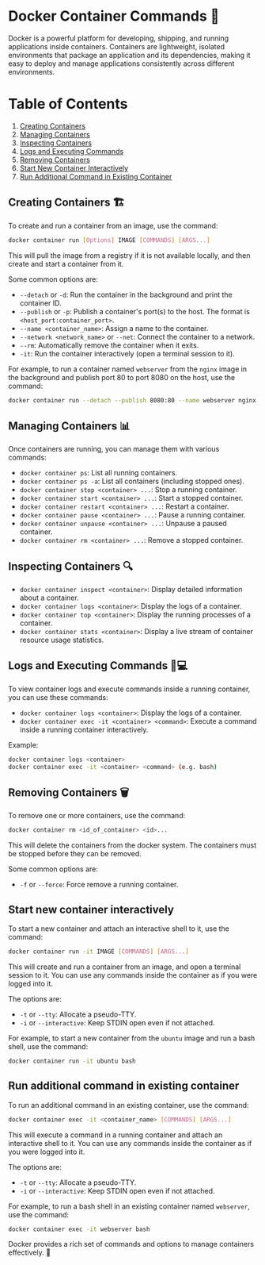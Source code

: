 # Docker Container Commands 🐳

Docker is a powerful platform for developing, shipping, and running applications inside containers. Containers are lightweight, isolated environments that package an application and its dependencies, making it easy to deploy and manage applications consistently across different environments.

# Table of Contents

1. [Creating Containers](#creating-containers-🏗️)
2. [Managing Containers](#managing-containers-📊)
3. [Inspecting Containers](#inspecting-containers-🔍)
4. [Logs and Executing Commands](#logs-and-executing-commands-📝💻)
5. [Removing Containers](#removing-containers-🗑️)
6. [Start New Container Interactively](#start-new-container-interactively)
7. [Run Additional Command in Existing Container](#run-additional-command-in-existing-container)


## Creating Containers 🏗️
To create and run a container from an image, use the command:

```bash
docker container run [Options] IMAGE [COMMANDS] [ARGS...]
```

This will pull the image from a registry if it is not available locally, and then create and start a container from it.

Some common options are:

- `--detach` or `-d`: Run the container in the background and print the container ID.
- `--publish` or `-p`: Publish a container's port(s) to the host. The format is `<host_port:container_port>`.
- `--name <container_name>`: Assign a name to the container.
- `--network <network_name>` or `--net`: Connect the container to a network.
- `--rm`: Automatically remove the container when it exits.
- `-it`: Run the container interactively (open a terminal session to it).

For example, to run a container named `webserver` from the `nginx` image in the background and publish port 80 to port 8080 on the host, use the command:

```bash
docker container run --detach --publish 8080:80 --name webserver nginx
```

## Managing Containers 📊

Once containers are running, you can manage them with various commands:

- `docker container ps`: List all running containers.
- `docker container ps -a`: List all containers (including stopped ones).
- `docker container stop <container> ...`: Stop a running container.
- `docker container start <container> ...`: Start a stopped container.
- `docker container restart <container> ...`: Restart a container.
- `docker container pause <container> ...`: Pause a running container.
- `docker container unpause <container> ...`: Unpause a paused container.
- `docker container rm <container> ...`: Remove a stopped container.


## Inspecting Containers 🔍

- `docker container inspect <container>`: Display detailed information about a container.
- `docker container logs <container>`: Display the logs of a container.
- `docker container top <container>`: Display the running processes of a container.
- `docker container stats <container>`: Display a live stream of container resource usage statistics.


## Logs and Executing Commands 📝💻

To view container logs and execute commands inside a running container, you can use these commands:

- `docker container logs <container>`: Display the logs of a container.
- `docker container exec -it <container> <command>`: Execute a command inside a running container interactively.

Example:
```bash
docker container logs <container>
docker container exec -it <container> <command> (e.g. bash)
```

## Removing Containers 🗑️
To remove one or more containers, use the command:

```bash
docker container rm <id_of_container> <id>...
```

This will delete the containers from the docker system. The containers must be stopped before they can be removed.

Some common options are:
- `-f` or `--force`: Force remove a running container.

## Start new container interactively
To start a new container and attach an interactive shell to it, use the command:

```bash
docker container run -it IMAGE [COMMANDS] [ARGS...]
```

This will create and run a container from an image, and open a terminal session to it. You can use any commands inside the container as if you were logged into it.

The options are:

- `-t` or `--tty`: Allocate a pseudo-TTY.
- `-i` or `--interactive`: Keep STDIN open even if not attached.

For example, to start a new container from the `ubuntu` image and run a bash shell, use the command:

```bash
docker container run -it ubuntu bash
```

## Run additional command in existing container
To run an additional command in an existing container, use the command:

```bash
docker container exec -it <container_name> [COMMANDS] [ARGS...]
```

This will execute a command in a running container and attach an interactive shell to it. You can use any commands inside the container as if you were logged into it.

The options are:

- `-t` or `--tty`: Allocate a pseudo-TTY.
- `-i` or `--interactive`: Keep STDIN open even if not attached.

For example, to run a bash shell in an existing container named `webserver`, use the command:

```bash
docker container exec -it webserver bash
```

Docker provides a rich set of commands and options to manage containers effectively. 🚀
